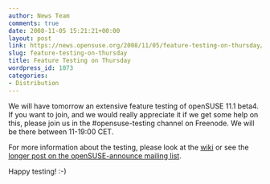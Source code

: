 ```yaml
---
author: News Team
comments: true
date: 2008-11-05 15:21:21+00:00
layout: post
link: https://news.opensuse.org/2008/11/05/feature-testing-on-thursday/
slug: feature-testing-on-thursday
title: Feature Testing on Thursday
wordpress_id: 1073
categories:
- Distribution
---
```


We will have tomorrow an extensive feature testing of openSUSE 11.1 beta4. If you want to join, and we would really appreciate it if we get some help on this, please join us in the #opensuse-testing channel on Freenode. We will be there between 11-19:00 CET.

For more information about the testing, please look at the [wiki](//en.opensuse.org/Testing:Features_11.1) or see the [longer post on the openSUSE-announce mailing list](//lists.opensuse.org/opensuse-announce/2008-11/msg00003.html).

Happy testing! :-)

